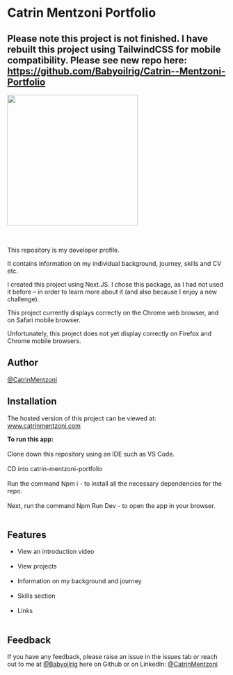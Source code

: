 Catrin Mentzoni Portfolio
===========
Please note this project is not finished. I have rebuilt this project using TailwindCSS for mobile compatibility. Please see new repo here: https://github.com/Babyoilrig/Catrin--Mentzoni-Portfolio
-----------------------------------------

<img src= "https://user-images.githubusercontent.com/93347177/158159629-0630be7c-27d5-48a5-b22d-0740f17d8e17.png" width="300px"><br/>

<br/><br/>
This repository is my developer profile.

It contains information on my individual background, journey, skills and CV etc.

I created this project using Next.JS. I chose this package, as I had not used it before – in order to learn more about it (and also because I enjoy a new challenge).

This project currently displays correctly on the Chrome web browser, and on Safari mobile browser.

Unfortunately, this project does not yet display correctly on Firefox and Chrome mobile browsers.




**Author**
--------------

[@CatrinMentzoni](https://github.com/Babyoilrig)
 
**Installation**
-----------------
The hosted version of this project can be viewed at: www.catrinmentzoni.com

**To run this app:**
<br/><br/>
Clone down this repository using an IDE such as VS Code.
<br/><br/>
CD into catrin-mentzoni-portfolio
<br/><br/>
Run the command Npm i - to install all the necessary dependencies for the repo.
<br/><br/>
Next, run the command Npm Run Dev - to open the app in your browser.
<br/><br/>
 
 
 
 
**Features**
-----------------
* View an introduction video
<br/><br/>
* View projects
<br/><br/>
* Information on my background and journey
<br/><br/>
* Skills section
<br/><br/>
* Links
<br/><br/>
 
 
 
**Feedback**
-----------------
If you have any feedback, please raise an issue in the issues tab or reach out to me at [@Babyoilrig](https://github.com/Babyoilrig) here on Github or on LinkedIn: [@CatrinMentzoni](https://www.linkedin.com/in/catrin-mentzoni/) 
 
 
 





